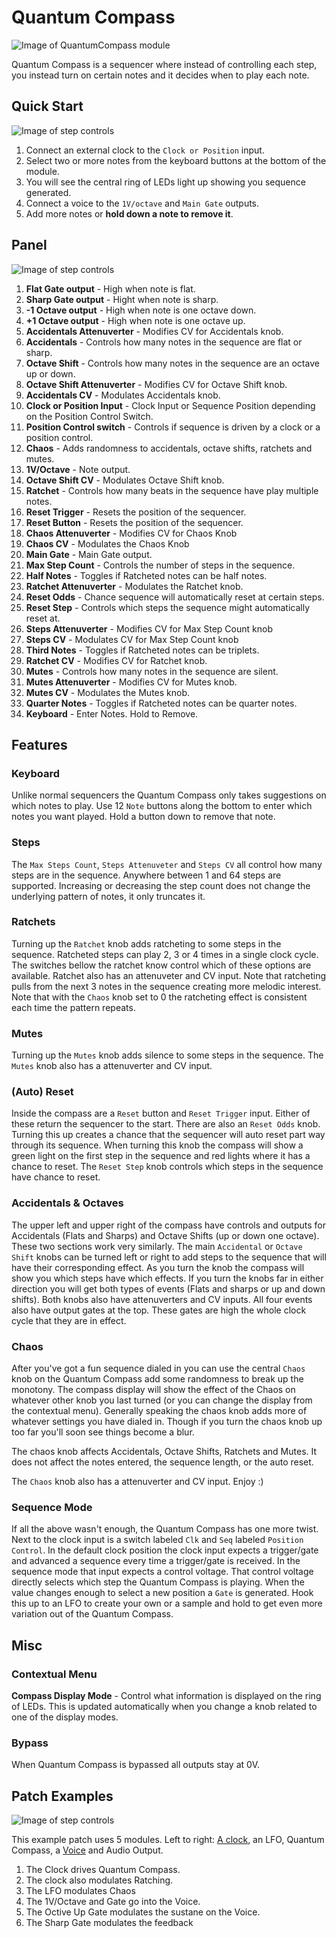 # Quantum Compass
![Image of QuantumCompass module](../images/QuantumCompass.png)

Quantum Compass is a sequencer where instead of controlling each step, you instead turn on certain notes and it decides when to play each note.

## Quick Start

![Image of step controls](../images/QuantumCompass/quick_start_1.png)

1. Connect an external clock to the `Clock or Position` input.
2. Select two or more notes from the keyboard buttons at the bottom of the module.
3. You will see the central ring of LEDs light up showing you sequence generated. 
4. Connect a voice to the `1V/octave` and `Main Gate` outputs.
5. Add more notes or **hold down a note to remove it**.

## Panel

![Image of step controls](../images/QuantumCompass/labels.png)

1. **Flat Gate output** - High when note is flat.
2. **Sharp Gate output** - Hight when note is sharp.
3. **-1 Octave output** - High when note is one octave down.
4. **+1 Octave output** - High when note is one octave up.
5. **Accidentals Attenuverter** - Modifies CV for Accidentals knob.
6. **Accidentals** - Controls how many notes in the sequence are flat or sharp.
7. **Octave Shift** - Controls how many notes in the sequence are an octave up or down.
8. **Octave Shift Attenuverter** - Modifies CV for Octave Shift knob.
9. **Accidentals CV** - Modulates Accidentals knob.
10. **Clock or Position Input** - Clock Input or Sequence Position depending on the Position Control Switch.
11. **Position Control switch** - Controls if sequence is driven by a clock or a position control.
12. **Chaos** - Adds randomness to accidentals, octave shifts, ratchets and mutes.
13. **1V/Octave** - Note output.
14. **Octave Shift CV** - Modulates Octave Shift knob.
15. **Ratchet** - Controls how many beats in the sequence have play multiple notes.
16. **Reset Trigger** - Resets the position of the sequencer.
17. **Reset Button** - Resets the position of the sequencer.
18. **Chaos Attenuverter** - Modifies CV for Chaos Knob
19. **Chaos CV** - Modulates the Chaos Knob
20.  **Main Gate** - Main Gate output.
21. **Max Step Count** - Controls the number of steps in the sequence.
22. **Half Notes** - Toggles if Ratcheted notes can be half notes.
23. **Ratchet Attenuverter** - Modulates the Ratchet knob.
24. **Reset Odds** - Chance sequence will automatically reset at certain steps.
25. **Reset Step** - Controls which steps the sequence might automatically reset at.
26. **Steps Attenuverter** - Modifies CV for Max Step Count knob
27.  **Steps CV** - Modulates CV for Max Step Count knob
28. **Third Notes** - Toggles if Ratcheted notes can be triplets.
29. **Ratchet CV** - Modifies CV for Ratchet knob.
26. **Mutes** - Controls how many notes in the sequence are silent.
27. **Mutes Attenuverter** - Modifies CV for Mutes knob.
28. **Mutes CV** - Modulates the Mutes knob.
30. **Quarter Notes** - Toggles if Ratcheted notes can be quarter notes.
32. **Keyboard** - Enter Notes. Hold to Remove. 

## Features

### Keyboard 

Unlike normal sequencers the Quantum Compass only takes suggestions on which notes to play. Use 12 `Note` buttons along the bottom to enter which notes you want played. Hold a button down to remove that note.

### Steps 

The `Max Steps Count`, `Steps Attenuveter` and `Steps CV` all control how many steps are in the sequence. Anywhere between 1 and 64 steps are supported. Increasing or decreasing the step count does not change the underlying pattern of notes, it only truncates it.

### Ratchets

Turning up the `Ratchet` knob adds ratcheting to some steps in the sequence. Ratcheted steps can play 2, 3 or 4 times in a single clock cycle. The switches bellow the ratchet know control which of these options are available.  Ratchet also has an attenuveter and CV input. Note that ratcheting pulls from the next 3 notes in the sequence creating more melodic interest. Note that with the `Chaos` knob set to 0 the ratcheting effect is consistent each time the pattern repeats.

### Mutes

Turning up the `Mutes` knob adds silence to some steps in the sequence. The `Mutes` knob also has a attenuverter and CV input. 

### (Auto) Reset

Inside the compass are a `Reset` button and `Reset Trigger` input. Either of these return the sequencer to the start. There are also an `Reset Odds` knob. Turning this up creates a chance that the sequencer will auto reset part way through its sequence. When turning this knob the compass will show a green light on the first step in the sequence and red lights where it has a chance to reset. The `Reset Step` knob controls which steps in the sequence have chance to reset.

### Accidentals & Octaves

The upper left and upper right of the compass have controls and outputs for Accidentals (Flats and Sharps) and Octave Shifts (up or down one octave). These two sections work very similarly. The main `Accidental` or `Octave Shift` knobs can be turned left or right to add steps to the sequence that will have their corresponding effect. As you turn the knob the compass will show you which steps have which effects. If you turn the knobs far in either direction you will get both types of events (Flats and sharps or up and down shifts). Both knobs also have attenuverters and CV inputs. All four events also have output gates at the top. These gates are high the whole clock cycle that they are in effect.

### Chaos

After you've got a fun sequence dialed in you can use the central `Chaos` knob on the Quantum Compass add some randomness to break up the monotony. The compass display will show the effect of the Chaos on whatever other knob you last turned (or you can change the display from the contextual menu). Generally speaking the chaos knob adds more of whatever settings you have dialed in. Though if you turn the chaos knob up too far you'll soon see things become a blur. 

The chaos knob affects Accidentals, Octave Shifts, Ratchets and Mutes. It does not affect the notes entered, the sequence length, or the auto reset.

The `Chaos` knob also has a attenuverter and CV input. Enjoy :)

### Sequence Mode

If all the above wasn't enough, the Quantum Compass has one more twist. Next to the clock input is a switch labeled `Clk` and `Seq` labeled `Position Control`. In the default clock position the clock input expects a trigger/gate and advanced a sequence every time a trigger/gate is received. In the sequence mode that input expects a control voltage. That control voltage directly selects which step the Quantum Compass is playing. When the value changes enough to select a new position a `Gate` is generated. Hook this up to an LFO to create your own or a sample and hold to get even more variation out of the Quantum Compass.

## Misc

### Contextual Menu

**Compass Display Mode** - Control what information is displayed on the ring of LEDs. This is updated automatically when you change a knob related to one of the display modes.

### Bypass
When Quantum Compass is bypassed all outputs stay at 0V.

## Patch Examples

![Image of step controls](../images/QuantumCompass/example_1.png)

This example patch uses 5 modules. Left to right: [A clock](https://library.vcvrack.com/ImpromptuModular/Clocked-Clkd), an LFO, Quantum Compass, a [Voice](https://library.vcvrack.com/Bogaudio/Bogaudio-FMOp) and Audio Output.

1. The Clock drives Quantum Compass.
2. The clock also modulates Ratching.
3. The LFO modulates Chaos
4. The 1V/Octave and Gate go into the Voice.
5. The Octive Up Gate modulates the sustane on the Voice.
6. The Sharp Gate modulates the feedback